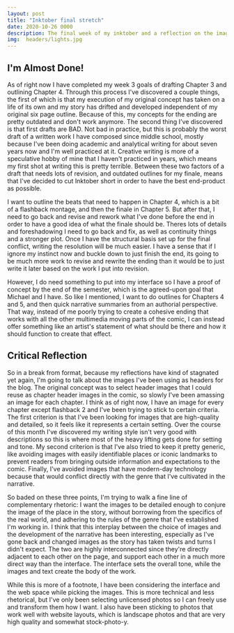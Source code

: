 ```yaml
---
layout: post
title: "Inktober final stretch"
date: 2020-10-26 0000
description: The final week of my inktober and a reflection on the images I've been selecting
img:  headers/lights.jpg
---
```

## I'm Almost Done!

As of right now I have completed my week 3 goals of drafting Chapter 3 and outlining Chapter 4. Through this process I've discovered a couple things, the first of which is that my execution of my original concept has taken on a life of its own and my story has drifted and developed independent of my original six page outline. Because of this, my concepts for the ending are pretty outdated and don't work anymore. The second thing I've discovered is that first drafts are BAD. Not bad in practice, but this is probably the worst draft of a written work I have composed since middle school, mostly because I've been doing academic and analytical writing for about seven years now and I'm well practiced at it. Creative writing is more of a speculative hobby of mine that I haven't practiced in years, which means my first shot at writing this is pretty terrible. Between these two factors of a draft that needs lots of revision, and outdated outlines for my finale, means that I've decided to cut Inktober short in order to have the best end-product as possible. 

I want to outline the beats that need to happen in Chapter 4, which is a bit of a flashback montage, and then the finale in Chapter 5. But after that, I need to go back and revise and rework what I've done before the end in order to have a good idea of what the finale should be. Theres lots of details and foreshadowing I need to go back and fix, as well as continuity things and a stronger plot. Once I have the structural basis set up for the final conflict, writing the resolution will be much easier. I have a sense that if I ignore my instinct now and buckle down to just finish the end, its going to be much more work to revise and rewrite the ending than it would be to just write it later based on the work I put into revision. 

However, I do need something to put into my interface so I have a proof of concept by the end of the semester, which is the agreed-upon goal that Michael and I have. So like I mentioned, I want to do outlines for Chapters 4 and 5, and then quick narrative summaries from an authorial perspective. That way, instead of me poorly trying to create a cohesive ending that works with all the other multimedia moving parts of the comic, I can instead offer something like an artist's statement of what should be there and how it should function to create that effect.

## Critical Reflection

So in a break from format, because my reflections have kind of stagnated yet again, I'm going to talk about the images I've been using as headers for the blog. The original concept was to select header images that I could reuse as chapter header images in the comic, so slowly I've been amassing an image for each chapter. I think as of right now, I have an image for every chapter except flashback 2 and I've been trying to stick to certain criteria. The first criterion is that I've been looking for images that are high-quality and detailed, so it feels like it represents a certain setting. Over the course of this month I've discovered my writing style isn't very good with descriptions so this is where most of the heavy lifting gets done for setting and tone. My second criterion is that I've also tried to keep it pretty generic, like avoiding images with easily identifiable places or iconic landmarks to prevent readers from bringing outside information and expectations to the comic. Finally, I've avoided images that have modern-day technology because that would conflict directly with the genre that I've cultivated in the narrative. 

So baded on these three points, I'm trying to walk a fine line of complementary rhetoric: I want the images to be detailed enough to conjure the image of the place in the story, without borrowing from the specifics of the real world, and adhering to the rules of the genre that I've established I'm working in. I think that this interplay between the choice of images and the development of the narrative has been interesting, especially as I've gone back and changed images as the story has taken twists and turns I didn't expect. The two are highly interconnected since they're directly adjacent to each other on the page, and support each other in a much more direct way than the interface. The interface sets the overall tone, while the images and text create the body of the work. 

While this is more of a footnote, I have been considering the interface and the web space while picking the images. This is more technical and less rhetorical, but I've only been selecting unlicensed photos so I can freely use and transform them how I want. I also have been sticking to photos that work well with website layouts, which is landscape photos and that are very high quality and somewhat stock-photo-y. 